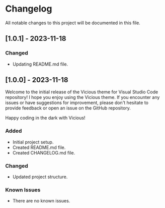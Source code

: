 # Changelog

All notable changes to this project will be documented in this file.

## [1.0.1] - 2023-11-18

### Changed

- Updating README.md file.

## [1.0.0] - 2023-11-18

Welcome to the initial release of the Vicious theme for Visual Studio Code repository! I hope you enjoy using the Vicious theme. If you encounter any issues or have suggestions for improvement, please don't hesitate to provide feedback or open an issue on the GitHub repository.

Happy coding in the dark with Vicious!

### Added

- Initial project setup.
- Created README.md file.
- Created CHANGELOG.md file.

### Changed

- Updated project structure.

### Known Issues

- There are no known issues.

<!------------------------------------------------------------------

### Fixed
### Improved
### Removed

\*\* ----------------------------------------------------------------->

